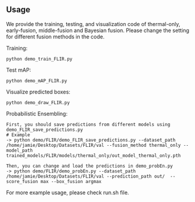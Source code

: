 
## Usage

We provide the training, testing, and visualization code of thermal-only, early-fusion, middle-fusion and Bayesian fusion. Please change the setting for different fusion methods in the code.

Training:

    python demo_train_FLIR.py
    
Test mAP:

    python demo_mAP_FLIR.py
    
Visualize predicted boxes:
    
    python demo_draw_FLIR.py    
    
Probabilistic Ensembling:

    First, you should save predictions from different models using demo_FLIR_save_predictions.py
    # Example
    -> python demo/FLIR/demo_FLIR_save_predictions.py --dataset_path /home/jamie/Desktop/Datasets/FLIR/val --fusion_method thermal_only --model_path trained_models/FLIR/models/thermal_only/out_model_thermal_only.pth

    Then, you can change and load the predictions in demo_probEn.py
    -> python demo/FLIR/demo_probEn.py --dataset_path /home/jamie/Desktop/Datasets/FLIR/val --prediction_path out/  --score_fusion max --box_fusion argmax

For more example usage, please check run.sh file.